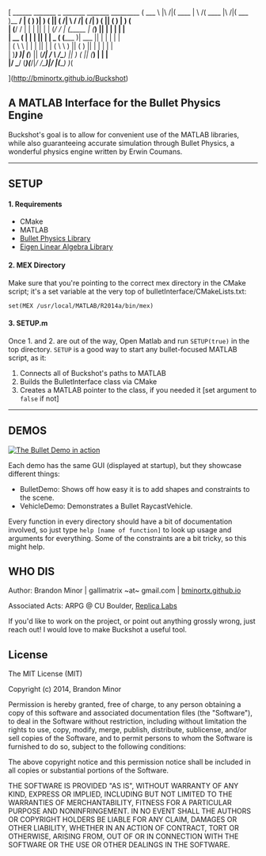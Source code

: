[ ______            _______  _        _______           _______ _________
(  ___ \ |\     /|(  ____ \| \    /\(  ____ \|\     /|(  ___  )\__   __/
| (   ) )| )   ( || (    \/|  \  / /| (    \/| )   ( || (   ) |   ) (   
| (__/ / | |   | || |      |  (_/ / | (_____ | (___) || |   | |   | |   
|  __ (  | |   | || |      |   _ (  (_____  )|  ___  || |   | |   | |   
| (  \ \ | |   | || |      |  ( \ \       ) || (   ) || |   | |   | |   
| )___) )| (___) || (____/\|  /  \ \/\____) || )   ( || (___) |   | |   
|/ \___/ (_______)(_______/|_/    \/\_______)|/     \|(_______)   )_(   
                                                                        
](http://bminortx.github.io/Buckshot)

## A MATLAB Interface for the Bullet Physics Engine ##

Buckshot's goal is to allow for convenient use of the MATLAB libraries,
while also guaranteeing accurate simulation through Bullet Physics, a
wonderful physics engine written by Erwin Coumans.

- - - - - - - - -

SETUP
----------

#### 1. Requirements ####

* CMake
* MATLAB
* [Bullet Physics Library](http://bulletphysics.org/wordpress/)
* [Eigen Linear Algebra Library](http://bit.ly/LXBsEr)

#### 2. MEX Directory ####

Make sure that you're pointing to the correct mex directory in the CMake script; it's a set variable at the very top of bulletInterface/CMakeLists.txt:

`set(MEX /usr/local/MATLAB/R2014a/bin/mex)`

#### 3. SETUP.m ####

Once 1. and 2. are out of the way, Open Matlab and run `SETUP(true)` in the top directory. `SETUP` is a good way to start any bullet-focused MATLAB script, as it:

1. Connects all of Buckshot's paths to MATLAB
2. Builds the BulletInterface class via CMake
3. Creates a MATLAB pointer to the class, if you needed it [set argument to `false` if not]

- - - - - - - - -

DEMOS
---------

[![The Bullet Demo in action](http://img.youtube.com/vi/IzXKR44iJ0o/0.jpg)](https://www.youtube.com/watch?v=IzXKR44iJ0o)

Each demo has the same GUI (displayed at startup), but they
showcase different things: 

- BulletDemo: Shows off how easy it is to add shapes and constraints to the
  scene. 
- VehicleDemo: Demonstrates a Bullet RaycastVehicle.

Every function in every directory should have a bit of documentation
involved, so just type ```help [name of function]``` to look up usage and arguments
for everything. Some of the constraints are a bit tricky, so this might help.

WHO DIS
---------

Author: Brandon Minor | gallimatrix ~at~ gmail.com | [bminortx.github.io](http://bminortx.github.io)

Associated Acts: ARPG @ CU Boulder, [Replica Labs](http://www.replicalabs.com)

If you'd like to work on the project, or point out anything grossly wrong,
just reach out! I would love to make Buckshot a useful tool. 

License
--------

The MIT License (MIT)

Copyright (c) 2014, Brandon Minor

Permission is hereby granted, free of charge, to any person obtaining a copy
of this software and associated documentation files (the "Software"), to deal
in the Software without restriction, including without limitation the rights
to use, copy, modify, merge, publish, distribute, sublicense, and/or sell
copies of the Software, and to permit persons to whom the Software is
furnished to do so, subject to the following conditions:

The above copyright notice and this permission notice shall be included in
all copies or substantial portions of the Software.

THE SOFTWARE IS PROVIDED "AS IS", WITHOUT WARRANTY OF ANY KIND, EXPRESS OR
IMPLIED, INCLUDING BUT NOT LIMITED TO THE WARRANTIES OF MERCHANTABILITY,
FITNESS FOR A PARTICULAR PURPOSE AND NONINFRINGEMENT. IN NO EVENT SHALL THE
AUTHORS OR COPYRIGHT HOLDERS BE LIABLE FOR ANY CLAIM, DAMAGES OR OTHER
LIABILITY, WHETHER IN AN ACTION OF CONTRACT, TORT OR OTHERWISE, ARISING FROM,
OUT OF OR IN CONNECTION WITH THE SOFTWARE OR THE USE OR OTHER DEALINGS IN
THE SOFTWARE.
